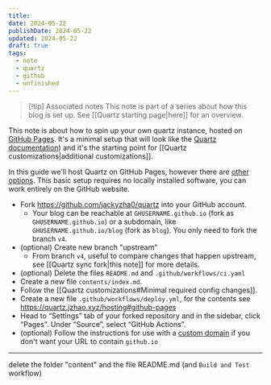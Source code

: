 ```yaml
---
title: 
date: 2024-05-22
publishDate: 2024-05-22
updated: 2024-05-22
draft: true
tags:
  - note
  - quartz
  - github
  - unfinished
---
```


> [!tip] Associated notes
> This note is part of a series about how this blog is set up.
> See [[Quartz starting page|here]] for an overview.

This note is about how to spin up your own quartz instance, hosted on [GitHub Pages](https://pages.github.com/). It's a minimal setup that will look like the [Quartz documentation](https://quartz.jzhao.xyz/)) and it's the starting point for [[Quartz customizations|additional customizations]].

In this guide we'll host Quartz on GitHub Pages, however there are [other options](https://quartz.jzhao.xyz/hosting). This basic setup requires no locally installed software, you can work entirely on the GitHub website.

- Fork https://github.com/jackyzha0/quartz into your GitHub account.
	- Your blog can be reachable at `GHUSERNAME.github.io` (fork as `GHUSERNAME.github.io`) or a subdomain, like `GHUSERNAME.github.io/blog` (fork as `blog`).  You only need to fork the branch `v4`.
- (optional) Create new branch "upstream" 
	- From branch `v4`, useful to compare changes that happen upstream, see [[Quartz sync fork|this note]] for more details.
- (optional) Delete the files `README.md` and `.github/workflows/ci.yaml`
- Create a new file `contents/index.md`. 
- Follow the [[Quartz customizations#Minimal required config changes]].
- Create a new file `.github/workflows/deploy.yml`, for the contents see https://quartz.jzhao.xyz/hosting#github-pages
- Head to “Settings” tab of your forked repository and in the sidebar, click “Pages”. Under “Source”, select “GitHub Actions”.
- (optional) Follow the instructions for use with a [custom domain](https://quartz.jzhao.xyz/hosting#custom-domain) if you don't want your URL to contain `github.io`


---

delete the folder "content" and the file README.md (and `Build and Test` workflow)